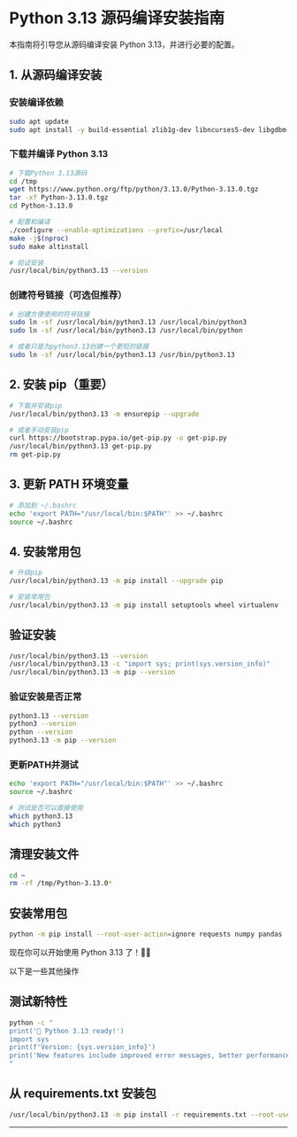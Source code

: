 # Python 3.13 源码编译安装指南

本指南将引导您从源码编译安装 Python 3.13，并进行必要的配置。

## 1. 从源码编译安装

### 安装编译依赖

```bash
sudo apt update
sudo apt install -y build-essential zlib1g-dev libncurses5-dev libgdbm-dev libnss3-dev libssl-dev libreadline-dev libffi-dev libsqlite3-dev wget libbz2-dev
```

### 下载并编译 Python 3.13

```bash
# 下载Python 3.13源码
cd /tmp
wget https://www.python.org/ftp/python/3.13.0/Python-3.13.0.tgz
tar -xf Python-3.13.0.tgz
cd Python-3.13.0

# 配置和编译
./configure --enable-optimizations --prefix=/usr/local
make -j$(nproc)
sudo make altinstall

# 验证安装
/usr/local/bin/python3.13 --version
```

### 创建符号链接（可选但推荐）

```bash
# 创建方便使用的符号链接
sudo ln -sf /usr/local/bin/python3.13 /usr/local/bin/python3
sudo ln -sf /usr/local/bin/python3.13 /usr/local/bin/python

# 或者只是为python3.13创建一个更短的链接
sudo ln -sf /usr/local/bin/python3.13 /usr/bin/python3.13
```

## 2. 安装 pip（重要）

```bash
# 下载并安装pip
/usr/local/bin/python3.13 -m ensurepip --upgrade

# 或者手动安装pip
curl https://bootstrap.pypa.io/get-pip.py -o get-pip.py
/usr/local/bin/python3.13 get-pip.py
rm get-pip.py
```

## 3. 更新 PATH 环境变量

```bash
# 添加到 ~/.bashrc
echo 'export PATH="/usr/local/bin:$PATH"' >> ~/.bashrc
source ~/.bashrc
```

## 4. 安装常用包

```bash
# 升级pip
/usr/local/bin/python3.13 -m pip install --upgrade pip

# 安装常用包
/usr/local/bin/python3.13 -m pip install setuptools wheel virtualenv
```

## 验证安装

```bash
/usr/local/bin/python3.13 --version
/usr/local/bin/python3.13 -c "import sys; print(sys.version_info)"
/usr/local/bin/python3.13 -m pip --version
```

### 验证安装是否正常

```bash
python3.13 --version
python3 --version
python --version
python3.13 -m pip --version
```

### 更新PATH并测试

```bash
echo 'export PATH="/usr/local/bin:$PATH"' >> ~/.bashrc
source ~/.bashrc

# 测试是否可以直接使用
which python3.13
which python3
```

## 清理安装文件

```bash
cd ~
rm -rf /tmp/Python-3.13.0*
```

## 安装常用包

```bash
python -m pip install --root-user-action=ignore requests numpy pandas
```

现在你可以开始使用 Python 3.13 了！🐍✨

以下是一些其他操作

## 测试新特性

```bash
python -c "
print('🎉 Python 3.13 ready!')
import sys
print(f'Version: {sys.version_info}')
print('New features include improved error messages, better performance, and more!')
"
```

## 从 requirements.txt 安装包

```bash
/usr/local/bin/python3.13 -m pip install -r requirements.txt --root-user-action=ignore
```

---

